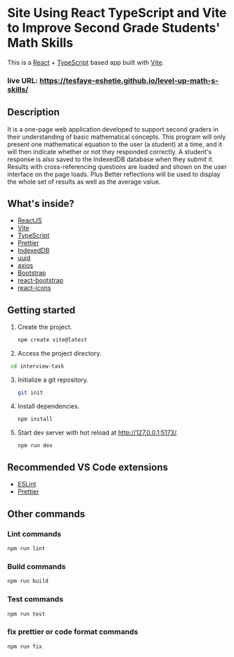 # Site Using React TypeScript and Vite to Improve Second Grade Students' Math Skills

This is a [React](https://reactjs.org) + [TypeScript](https://www.typescriptlang.org/) based app built with [Vite](https://vitejs.dev).

### live URL: https://tesfaye-eshetie.github.io/level-up-math-s-skills/

## Description

It is a one-page web application developed to support second graders in their understanding of basic mathematical concepts. This program will only present one mathematical equation to the user (a student) at a time, and it will then indicate whether or not they responded correctly. A student's response is also saved to the IndexedDB database when they submit it. Results with cross-referencing questions are loaded and shown on the user interface on the page loads. Plus Better reflections will be used to display the whole set of results as well as the average value.

## What's inside?

- [ReactJS](https://reactjs.org)
- [Vite](https://vitejs.dev)
- [TypeScript](https://www.typescriptlang.org)
- [Prettier](https://prettier.io)
- [IndexedDB](https://github.com/jakearchibald/idb)
- [uuid](https://github.com/uuidjs/uuid)
- [axios](https://axios-http.com/)
- [Bootstrap](https://getbootstrap.com/)
- [react-bootstrap](https://react-bootstrap.github.io/)
- [react-icons](https://react-icons.github.io/react-icons)

## Getting started

1. Create the project.

   ```bash
   npm create vite@latest
   ```

2. Access the project directory.

```bash
 cd interview-task
```

3. Initialize a git repository.

   ```bash
   git init
   ```

4. Install dependencies.

   ```bash
   npm install
   ```

5. Start dev server with hot reload at http://127.0.0.1:5173/.
   ```bash
   npm run dev
   ```

## Recommended VS Code extensions

- [ESLint](https://marketplace.visualstudio.com/items?itemName=dbaeumer.vscode-eslint)
- [Prettier](https://marketplace.visualstudio.com/items?itemName=esbenp.prettier-vscode)

## Other commands

### Lint commands

```bash
npm run lint
```

### Build commands

```bash
npm run build
```

### Test commands

```bash
npm run test
```

### fix prettier or code format commands

```bash
npm run fix
```
